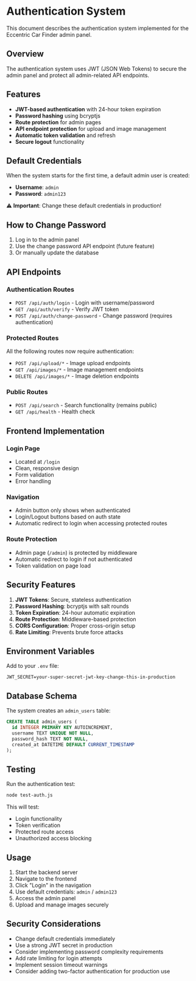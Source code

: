 # Authentication System

This document describes the authentication system implemented for the Eccentric Car Finder admin panel.

## Overview

The authentication system uses JWT (JSON Web Tokens) to secure the admin panel and protect all admin-related API endpoints.

## Features

- **JWT-based authentication** with 24-hour token expiration
- **Password hashing** using bcryptjs
- **Route protection** for admin pages
- **API endpoint protection** for upload and image management
- **Automatic token validation** and refresh
- **Secure logout** functionality

## Default Credentials

When the system starts for the first time, a default admin user is created:

- **Username**: `admin`
- **Password**: `admin123`

⚠️ **Important**: Change these default credentials in production!

## How to Change Password

1. Log in to the admin panel
2. Use the change password API endpoint (future feature)
3. Or manually update the database

## API Endpoints

### Authentication Routes

- `POST /api/auth/login` - Login with username/password
- `GET /api/auth/verify` - Verify JWT token
- `POST /api/auth/change-password` - Change password (requires authentication)

### Protected Routes

All the following routes now require authentication:

- `POST /api/upload/*` - Image upload endpoints
- `GET /api/images/*` - Image management endpoints
- `DELETE /api/images/*` - Image deletion endpoints

### Public Routes

- `POST /api/search` - Search functionality (remains public)
- `GET /api/health` - Health check

## Frontend Implementation

### Login Page

- Located at `/login`
- Clean, responsive design
- Form validation
- Error handling

### Navigation

- Admin button only shows when authenticated
- Login/Logout buttons based on auth state
- Automatic redirect to login when accessing protected routes

### Route Protection

- Admin page (`/admin`) is protected by middleware
- Automatic redirect to login if not authenticated
- Token validation on page load

## Security Features

1. **JWT Tokens**: Secure, stateless authentication
2. **Password Hashing**: bcryptjs with salt rounds
3. **Token Expiration**: 24-hour automatic expiration
4. **Route Protection**: Middleware-based protection
5. **CORS Configuration**: Proper cross-origin setup
6. **Rate Limiting**: Prevents brute force attacks

## Environment Variables

Add to your `.env` file:

```env
JWT_SECRET=your-super-secret-jwt-key-change-this-in-production
```

## Database Schema

The system creates an `admin_users` table:

```sql
CREATE TABLE admin_users (
  id INTEGER PRIMARY KEY AUTOINCREMENT,
  username TEXT UNIQUE NOT NULL,
  password_hash TEXT NOT NULL,
  created_at DATETIME DEFAULT CURRENT_TIMESTAMP
);
```

## Testing

Run the authentication test:

```bash
node test-auth.js
```

This will test:
- Login functionality
- Token verification
- Protected route access
- Unauthorized access blocking

## Usage

1. Start the backend server
2. Navigate to the frontend
3. Click "Login" in the navigation
4. Use default credentials: `admin` / `admin123`
5. Access the admin panel
6. Upload and manage images securely

## Security Considerations

- Change default credentials immediately
- Use a strong JWT secret in production
- Consider implementing password complexity requirements
- Add rate limiting for login attempts
- Implement session timeout warnings
- Consider adding two-factor authentication for production use
